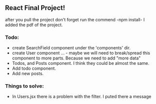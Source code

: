 ## React Final Project!

after you pull the project don't forget run the commend -npm install-
I added the pdf of the project.

### Todo:
- create SearchField component under the 'components' dir.
- create User component ... - maybe we will need to break/spread this component to more parts. Because we need to add "more data"
- Todos, and Posts component. I think they could be almost the same.
- Add todo component.
- Add new posts.

### Things to solve:
- In Users.jsx there is a problem with the filter. I puted there a message